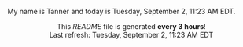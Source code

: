 My name is Tanner and today is Tuesday, September 2, 11:23 AM EDT.

<p align="center">This <i>README</i> file is generated <b>every 3 hours</b>!</br>Last refresh: Tuesday, September 2, 11:23 AM EDT<br /></p>
